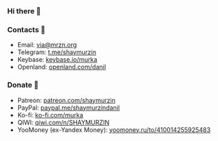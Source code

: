 ### Hi there 👋

### Contacts 💬
- Email: via@mrzn.org
- Telegram: [t.me/shaymurzin](https://t.me/shaymurzin)
- Keybase: [keybase.io/murka](https://keybase.io/murka)
- Openland: [openland.com/danil](https://openland.com/danil)

### Donate 🤑
- Patreon: [patreon.com/shaymurzin](https://patreon.com/shaymurzin)
- PayPal: [paypal.me/shaymurzindanil](https://paypal.me/shaymurzindanil)
- Ko-fi: [ko-fi.com/murka](https://ko-fi.com/murka)
- QIWI: [qiwi.com/n/SHAYMURZIN](https://qiwi.com/n/SHAYMURZIN)
- YooMoney (ex-Yandex Money): [yoomoney.ru/to/410014255925483](https://yoomoney.ru/to/410014255925483)
